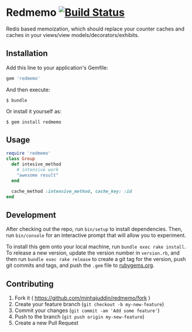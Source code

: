# Redmemo [![Build Status][travis-image]][travis-link]

[travis-image]: https://secure.travis-ci.org/minhajuddin/redmemo.png?branch=master
[travis-link]: http://travis-ci.org/minhajuddin/redmemo


Redis based memoization, which should replace your counter caches and caches in
your views/view models/decorators/exhibits.

## Installation

Add this line to your application's Gemfile:

```ruby
gem 'redmemo'
```

And then execute:

    $ bundle

Or install it yourself as:

    $ gem install redmemo

## Usage

~~~ruby
require 'redmemo'
class Group
  def intesive_method
    # intensive work
    "awesome result"
  end

  cache_method :intensive_method, cache_key: :id
end
~~~

## Development

After checking out the repo, run `bin/setup` to install dependencies. Then, run `bin/console` for an interactive prompt that will allow you to experiment.

To install this gem onto your local machine, run `bundle exec rake install`. To release a new version, update the version number in `version.rb`, and then run `bundle exec rake release` to create a git tag for the version, push git commits and tags, and push the `.gem` file to [rubygems.org](https://rubygems.org).

## Contributing

1. Fork it ( https://github.com/minhajuddin/redmemo/fork )
2. Create your feature branch (`git checkout -b my-new-feature`)
3. Commit your changes (`git commit -am 'Add some feature'`)
4. Push to the branch (`git push origin my-new-feature`)
5. Create a new Pull Request
